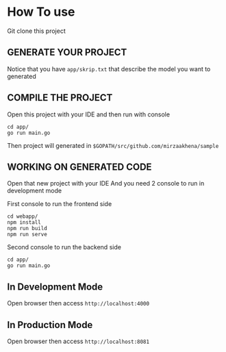 # How To use
Git clone this project

## GENERATE YOUR PROJECT
Notice that you have `app/skrip.txt` that describe the model you want to generated


## COMPILE THE PROJECT
Open this project with your IDE and then run with console
```
cd app/
go run main.go
```
Then project will generated in `$GOPATH/src/github.com/mirzaakhena/sample`


## WORKING ON GENERATED CODE
Open that new project with your IDE And you need 2 console to run in development mode

First console to run the frontend side
```
cd webapp/
npm install
npm run build
npm run serve
```

Second console to run the backend side
```
cd app/
go run main.go
```

## In Development Mode
Open browser then access `http://localhost:4000`

## In Production Mode
Open browser then access `http://localhost:8081`
